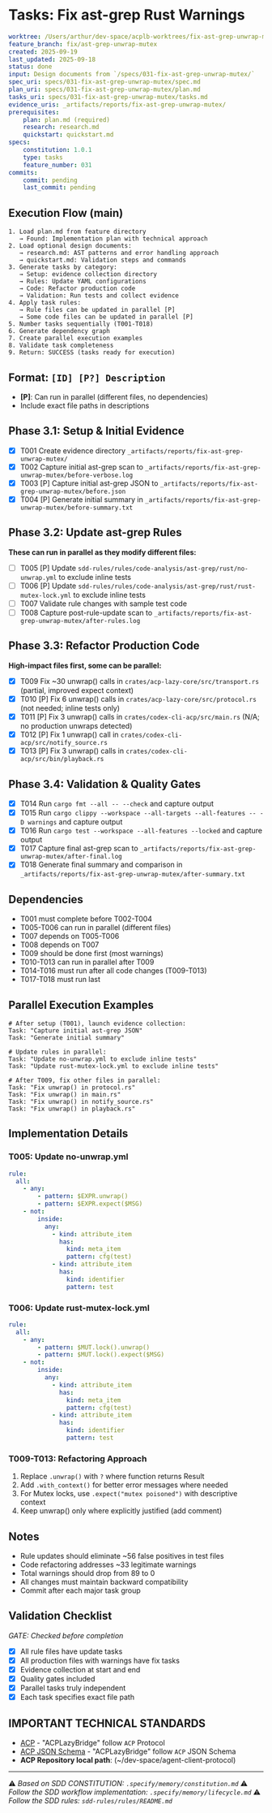 # Tasks: Fix ast-grep Rust Warnings

```yaml
worktree: /Users/arthur/dev-space/acplb-worktrees/fix-ast-grep-unwrap-mutex
feature_branch: fix/ast-grep-unwrap-mutex
created: 2025-09-19
last_updated: 2025-09-18
status: done
input: Design documents from `/specs/031-fix-ast-grep-unwrap-mutex/`
spec_uri: specs/031-fix-ast-grep-unwrap-mutex/spec.md
plan_uri: specs/031-fix-ast-grep-unwrap-mutex/plan.md
tasks_uri: specs/031-fix-ast-grep-unwrap-mutex/tasks.md
evidence_uris: _artifacts/reports/fix-ast-grep-unwrap-mutex/
prerequisites:
    plan: plan.md (required)
    research: research.md
    quickstart: quickstart.md
specs:
    constitution: 1.0.1
    type: tasks
    feature_number: 031
commits:
    commit: pending
    last_commit: pending
```

## Execution Flow (main)

```text
1. Load plan.md from feature directory
   → Found: Implementation plan with technical approach
2. Load optional design documents:
   → research.md: AST patterns and error handling approach
   → quickstart.md: Validation steps and commands
3. Generate tasks by category:
   → Setup: evidence collection directory
   → Rules: Update YAML configurations
   → Code: Refactor production code
   → Validation: Run tests and collect evidence
4. Apply task rules:
   → Rule files can be updated in parallel [P]
   → Some code files can be updated in parallel [P]
5. Number tasks sequentially (T001-T018)
6. Generate dependency graph
7. Create parallel execution examples
8. Validate task completeness
9. Return: SUCCESS (tasks ready for execution)
```

## Format: `[ID] [P?] Description`

- **[P]**: Can run in parallel (different files, no dependencies)
- Include exact file paths in descriptions

## Phase 3.1: Setup & Initial Evidence

- [x] T001 Create evidence directory `_artifacts/reports/fix-ast-grep-unwrap-mutex/`
- [x] T002 Capture initial ast-grep scan to `_artifacts/reports/fix-ast-grep-unwrap-mutex/before-verbose.log`
- [x] T003 [P] Capture initial ast-grep JSON to `_artifacts/reports/fix-ast-grep-unwrap-mutex/before.json`
- [x] T004 [P] Generate initial summary in `_artifacts/reports/fix-ast-grep-unwrap-mutex/before-summary.txt`

## Phase 3.2: Update ast-grep Rules

**These can run in parallel as they modify different files:**

- [ ] T005 [P] Update `sdd-rules/rules/code-analysis/ast-grep/rust/no-unwrap.yml` to exclude inline tests
- [ ] T006 [P] Update `sdd-rules/rules/code-analysis/ast-grep/rust/rust-mutex-lock.yml` to exclude inline tests
- [ ] T007 Validate rule changes with sample test code
- [ ] T008 Capture post-rule-update scan to `_artifacts/reports/fix-ast-grep-unwrap-mutex/after-rules.log`

## Phase 3.3: Refactor Production Code

**High-impact files first, some can be parallel:**

- [x] T009 Fix ~30 unwrap() calls in `crates/acp-lazy-core/src/transport.rs` (partial, improved expect context)
- [x] T010 [P] Fix 6 unwrap() calls in `crates/acp-lazy-core/src/protocol.rs` (not needed; inline tests only)
- [x] T011 [P] Fix 3 unwrap() calls in `crates/codex-cli-acp/src/main.rs` (N/A; no production unwraps detected)
- [x] T012 [P] Fix 1 unwrap() call in `crates/codex-cli-acp/src/notify_source.rs`
- [x] T013 [P] Fix 3 unwrap() calls in `crates/codex-cli-acp/src/bin/playback.rs`

## Phase 3.4: Validation & Quality Gates

- [x] T014 Run `cargo fmt --all -- --check` and capture output
- [x] T015 Run `cargo clippy --workspace --all-targets --all-features -- -D warnings` and capture output
- [x] T016 Run `cargo test --workspace --all-features --locked` and capture output
- [x] T017 Capture final ast-grep scan to `_artifacts/reports/fix-ast-grep-unwrap-mutex/after-final.log`
- [x] T018 Generate final summary and comparison in `_artifacts/reports/fix-ast-grep-unwrap-mutex/after-summary.txt`

## Dependencies

- T001 must complete before T002-T004
- T005-T006 can run in parallel (different files)
- T007 depends on T005-T006
- T008 depends on T007
- T009 should be done first (most warnings)
- T010-T013 can run in parallel after T009
- T014-T016 must run after all code changes (T009-T013)
- T017-T018 must run last

## Parallel Execution Examples

```text
# After setup (T001), launch evidence collection:
Task: "Capture initial ast-grep JSON"
Task: "Generate initial summary"

# Update rules in parallel:
Task: "Update no-unwrap.yml to exclude inline tests"
Task: "Update rust-mutex-lock.yml to exclude inline tests"

# After T009, fix other files in parallel:
Task: "Fix unwrap() in protocol.rs"
Task: "Fix unwrap() in main.rs"
Task: "Fix unwrap() in notify_source.rs"
Task: "Fix unwrap() in playback.rs"
```

## Implementation Details

### T005: Update no-unwrap.yml

```yaml
rule:
  all:
    - any:
        - pattern: $EXPR.unwrap()
        - pattern: $EXPR.expect($MSG)
    - not:
        inside:
          any:
            - kind: attribute_item
              has:
                kind: meta_item
                pattern: cfg(test)
            - kind: attribute_item
              has:
                kind: identifier
                pattern: test
```

### T006: Update rust-mutex-lock.yml

```yaml
rule:
  all:
    - any:
        - pattern: $MUT.lock().unwrap()
        - pattern: $MUT.lock().expect($MSG)
    - not:
        inside:
          any:
            - kind: attribute_item
              has:
                kind: meta_item
                pattern: cfg(test)
            - kind: attribute_item
              has:
                kind: identifier
                pattern: test
```

### T009-T013: Refactoring Approach

1. Replace `.unwrap()` with `?` where function returns Result
2. Add `.with_context()` for better error messages where needed
3. For Mutex locks, use `.expect("mutex poisoned")` with descriptive context
4. Keep unwrap() only where explicitly justified (add comment)

## Notes

- Rule updates should eliminate ~56 false positives in test files
- Code refactoring addresses ~33 legitimate warnings
- Total warnings should drop from 89 to 0
- All changes must maintain backward compatibility
- Commit after each major task group

## Validation Checklist

_GATE: Checked before completion_

- [x] All rule files have update tasks
- [x] All production files with warnings have fix tasks
- [x] Evidence collection at start and end
- [x] Quality gates included
- [x] Parallel tasks truly independent
- [x] Each task specifies exact file path

## IMPORTANT TECHNICAL STANDARDS

- [ACP](https://github.com/zed-industries/agent-client-protocol) - "ACPLazyBridge" follow `ACP` Protocol
- [ACP JSON Schema](https://github.com/zed-industries/agent-client-protocol/blob/main/schema/schema.json) - "ACPLazyBridge" follow `ACP` JSON Schema
- **ACP Repository local path**: (~/dev-space/agent-client-protocol)

---

⚠️ _Based on SDD CONSTITUTION: `.specify/memory/constitution.md`_
⚠️ _Follow the SDD workflow implementation: `.specify/memory/lifecycle.md`_
⚠️ _Follow the SDD rules: `sdd-rules/rules/README.md`_
